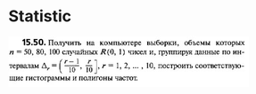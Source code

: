 # Statistic
![Image of 15,50 task](https://github.com/Forgotalready/Statistic/blob/main/15%2C50.jpg)
